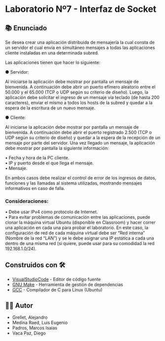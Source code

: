 # Laboratorio Nº7 - Interfaz de Socket

## 📚 Enunciado

Se desea crear una aplicación distribuida de mensajería la cual consta de un servidor el cual envía en simultáneo mensajes a todas las aplicaciones cliente instaladas en una determinada subred.  

Las aplicaciones tienen que hacer lo siguiente:  

● Servidor:  

Al iniciarse la aplicación debe mostrar por pantalla un mensaje de bienvenida. A continuación debe abrir un puerto efímero aleatorio entre el 50.000 y el 65.000 (TCP o UDP según su criterio de diseño). Luego, la aplicación debe solicitar el ingreso de un mensaje vía teclado (de hasta 200 caracteres), enviar el mismo a todos los hosts de la subred y quedar a la espera de la escritura de un nuevo mensaje.  

● Cliente:  

Al iniciarse la aplicación debe mostrar por pantalla un mensaje de bienvenida. A continuación debe abrir el puerto registrado 2.500 (TCP o UDP según su criterio de diseño) y quedar a la espera de la recepción de un mensaje por parte del servidor. Una vez llegado un mensaje, la aplicación debe mostrar por pantalla la siguiente información:  

• Fecha y hora de la PC cliente.  
• IP y puerto desde el que llega el mensaje.  
• Mensaje.  

En ambos casos debe realizar el control de error de los ingresos de datos, funciones y las llamadas al sistema utilizadas, mostrando mensajes informativos en caso de falla.  

### Consideraciones:

• Debe usar IPv4 como protocolo de Internet.  
• Para evitar problemas de comunicación entre las aplicaciones, puede clonar la máquina virtual Ubuntu (disponible en Classroom) y hacer correr una aplicación en cada una para probar el laboratorio. En este caso, la configuración de red de cada máquina virtual debe ser “Red interna” (Nombre de la red “LAN”) y se le debe asignar una IP estática a cada una dentro de una misma red (si quiere, puede usar para su comodidad la red 192.168.1.0/24).  

## Construidos con 🛠️

* [VisualStudioCode](https://code.visualstudio.com/) - Editor de código fuente
* [GNU Make](https://www.gnu.org/software/make/) - Herramienta de gestión de dependencias
* [GCC](https://gcc.gnu.org/) - Compilador de C para Linux (Ubuntu)

## 👨‍💻 Autor

- Grellet, Alejandro
- Medina Raed, Luis Eugenio
- Padros, Marcos Isaias
- Vaca Paz, Diego